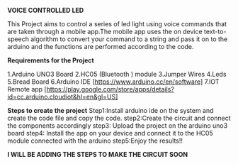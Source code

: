 **VOICE CONTROLLED LED**


This Project aims to control a series of led light using voice commands that are taken through a mobile app.The mobile app uses the on device text-to-speech algorithm to convert your command
to a string and pass it on to the arduino and the functions are performed according to the code.

**Requirements for the Project**

1.Arduino UNO3 Board
2.HC05 (Bluetooth ) module
3.Jumper Wires
4.Leds
5.Bread Board
6.Arduino IDE [https://www.arduino.cc/en/software]
7.IOT Remote app [https://play.google.com/store/apps/details?id=cc.arduino.cloudiot&hl=en&gl=US]


**Steps to create the project**
Step1:Install arduino ide on the system and create the code file and copy the code.
step2:Create the circuit and connect the components accordingly
step3: Upload the project on the arduino uno3 board 
step4: Install the app on your device and connect it to the HC05 module connected with the arduino
step5:Enjoy the results!!


**I WILL BE ADDING THE STEPS TO MAKE THE CIRCUIT SOON**
